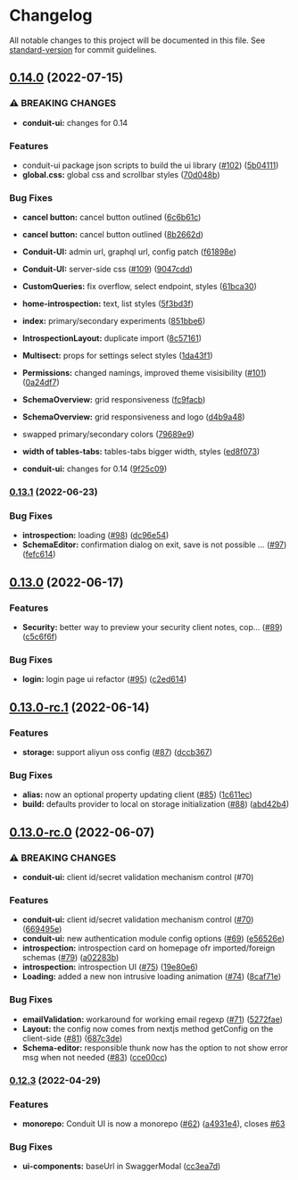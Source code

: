 # Changelog

All notable changes to this project will be documented in this file. See [standard-version](https://github.com/conventional-changelog/standard-version) for commit guidelines.

## [0.14.0](https://github.com/ConduitPlatform/Conduit-UI/compare/v0.13.1...v0.14.0) (2022-07-15)


### ⚠ BREAKING CHANGES

* **conduit-ui:** changes for 0.14

### Features

* conduit-ui package json scripts to build the ui library ([#102](https://github.com/ConduitPlatform/Conduit-UI/issues/102)) ([5b04111](https://github.com/ConduitPlatform/Conduit-UI/commit/5b04111b6e335a927279e728c3ee2410f723e81b))
* **global.css:** global css and scrollbar styles ([70d048b](https://github.com/ConduitPlatform/Conduit-UI/commit/70d048b3252e303e1303968503eeb6a3fa4e75ea))


### Bug Fixes

* **cancel button:** cancel button outlined ([6c6b61c](https://github.com/ConduitPlatform/Conduit-UI/commit/6c6b61ca4cb1a4aaea0e60f671a37638868f9f9c))
* **cancel button:** cancel button outlined ([8b2662d](https://github.com/ConduitPlatform/Conduit-UI/commit/8b2662d79b99395fa67ee114894dedef6334130e))
* **Conduit-UI:** admin url, graphql url, config patch ([f61898e](https://github.com/ConduitPlatform/Conduit-UI/commit/f61898e6b2dfd36a6321c8887d60a5f57a3a1876))
* **Conduit-UI:** server-side css ([#109](https://github.com/ConduitPlatform/Conduit-UI/issues/109)) ([9047cdd](https://github.com/ConduitPlatform/Conduit-UI/commit/9047cdd766a0847516ba54cebf5dc433719ecf7b))
* **CustomQueries:** fix overflow, select endpoint, styles ([61bca30](https://github.com/ConduitPlatform/Conduit-UI/commit/61bca306b94d654ddd269f2533f28d9ce0aacaf9))
* **home-introspection:** text, list styles ([5f3bd3f](https://github.com/ConduitPlatform/Conduit-UI/commit/5f3bd3f470a7b99caa9f1126024e0e7b15c2536d))
* **index:** primary/secondary experiments ([851bbe6](https://github.com/ConduitPlatform/Conduit-UI/commit/851bbe63795186b27996a99736469134a60228c0))
* **IntrospectionLayout:** duplicate import ([8c57161](https://github.com/ConduitPlatform/Conduit-UI/commit/8c571614031a3f4528ee049061bb6d835e31fcc1))
* **Multisect:** props for settings select styles ([1da43f1](https://github.com/ConduitPlatform/Conduit-UI/commit/1da43f1ddb1426dd29e7d08b79e35190f8559110))
* **Permissions:** changed namings, improved theme visisibility ([#101](https://github.com/ConduitPlatform/Conduit-UI/issues/101)) ([0a24df7](https://github.com/ConduitPlatform/Conduit-UI/commit/0a24df7ab35c7592929334f0035b6a071b01e0c1))
* **SchemaOverview:** grid responsiveness ([fc9facb](https://github.com/ConduitPlatform/Conduit-UI/commit/fc9facbd82dcb7368ad5e7369797ab7527a9948d))
* **SchemaOverview:** grid responsiveness and logo ([d4b9a48](https://github.com/ConduitPlatform/Conduit-UI/commit/d4b9a48896fef5fc4783ea8a3091d9dceae56b04))
* swapped primary/secondary colors ([79689e9](https://github.com/ConduitPlatform/Conduit-UI/commit/79689e9aa5498d5f0afeb2012301d722523c8cf3))
* **width of tables-tabs:** tables-tabs bigger width, styles ([ed8f073](https://github.com/ConduitPlatform/Conduit-UI/commit/ed8f0734acae88fe3364e43663f0b01ddc8f60ce))


* **conduit-ui:** changes for 0.14 ([9f25c09](https://github.com/ConduitPlatform/Conduit-UI/commit/9f25c096a4b0fdaf28ce24669eafc05725d77738))

### [0.13.1](https://github.com/ConduitPlatform/Conduit-UI/compare/v0.13.0...v0.13.1) (2022-06-23)


### Bug Fixes

* **introspection:** loading ([#98](https://github.com/ConduitPlatform/Conduit-UI/issues/98)) ([dc96e54](https://github.com/ConduitPlatform/Conduit-UI/commit/dc96e547b4a245ca3857e9f4970a10a4f8d25050))
* **SchemaEditor:** confirmation dialog on exit, save is not possible … ([#97](https://github.com/ConduitPlatform/Conduit-UI/issues/97)) ([fefc614](https://github.com/ConduitPlatform/Conduit-UI/commit/fefc614983cf9af4b03324662e5abb99ba583371))

## [0.13.0](https://github.com/ConduitPlatform/Conduit-UI/compare/v0.13.0-rc.1...v0.13.0) (2022-06-17)


### Features

* **Security:** better way to preview your security client notes, cop… ([#89](https://github.com/ConduitPlatform/Conduit-UI/issues/89)) ([c5c6f6f](https://github.com/ConduitPlatform/Conduit-UI/commit/c5c6f6fb9c44b86b4788ab6388184876d094e395))


### Bug Fixes

* **login:** login page ui refactor ([#95](https://github.com/ConduitPlatform/Conduit-UI/issues/95)) ([c2ed614](https://github.com/ConduitPlatform/Conduit-UI/commit/c2ed6147a506e49f107cb4035045d07bff015ca2))

## [0.13.0-rc.1](https://github.com/ConduitPlatform/Conduit-UI/compare/v0.13.0-rc.0...v0.13.0-rc.1) (2022-06-14)


### Features

* **storage:** support aliyun oss config ([#87](https://github.com/ConduitPlatform/Conduit-UI/issues/87)) ([dccb367](https://github.com/ConduitPlatform/Conduit-UI/commit/dccb367ec0293537165d968142468a88a9910d9a))


### Bug Fixes

* **alias:** now an optional property updating client ([#85](https://github.com/ConduitPlatform/Conduit-UI/issues/85)) ([1c611ec](https://github.com/ConduitPlatform/Conduit-UI/commit/1c611ecacf6f847de8859c494b670dfe6a9f8d9f))
* **build:** defaults provider to local on  storage initialization ([#88](https://github.com/ConduitPlatform/Conduit-UI/issues/88)) ([abd42b4](https://github.com/ConduitPlatform/Conduit-UI/commit/abd42b48334255080e8ebc115ef4b4a343355fc8))

## [0.13.0-rc.0](https://github.com/ConduitPlatform/Conduit-UI/compare/v0.12.3...v0.13.0-rc.0) (2022-06-07)


### ⚠ BREAKING CHANGES

* **conduit-ui:** client id/secret validation mechanism control (#70)

### Features

* **conduit-ui:** client id/secret validation mechanism control ([#70](https://github.com/ConduitPlatform/Conduit-UI/issues/70)) ([669495e](https://github.com/ConduitPlatform/Conduit-UI/commit/669495ee35324566a533bd62ef03a22ef1df463e))
* **conduit-ui:** new authentication module config options ([#69](https://github.com/ConduitPlatform/Conduit-UI/issues/69)) ([e56526e](https://github.com/ConduitPlatform/Conduit-UI/commit/e56526e72466920b7f2ff06a1879c6ceb2306479))
* **introspection:** introspection card on homepage ofr imported/foreign schemas ([#79](https://github.com/ConduitPlatform/Conduit-UI/issues/79)) ([a02283b](https://github.com/ConduitPlatform/Conduit-UI/commit/a02283bbea29739f4959c02c4b4575f86686054e))
* **introspection:** introspection UI ([#75](https://github.com/ConduitPlatform/Conduit-UI/issues/75)) ([19e80e6](https://github.com/ConduitPlatform/Conduit-UI/commit/19e80e68d974624caf2b35ae73f3f6b03943178c))
* **Loading:** added a new non intrusive loading animation ([#74](https://github.com/ConduitPlatform/Conduit-UI/issues/74)) ([8caf71e](https://github.com/ConduitPlatform/Conduit-UI/commit/8caf71e6f5ad529458567dc3735089beb3bef9fa))


### Bug Fixes

* **emailValidation:** workaround for working email regexp ([#71](https://github.com/ConduitPlatform/Conduit-UI/issues/71)) ([5272fae](https://github.com/ConduitPlatform/Conduit-UI/commit/5272fae029a23048b7fabd411888aa2bb40d0988))
* **Layout:** the config now comes from nextjs method getConfig on the client-side ([#81](https://github.com/ConduitPlatform/Conduit-UI/issues/81)) ([687c3de](https://github.com/ConduitPlatform/Conduit-UI/commit/687c3def35d80bdf1a10a7ec9f92d3aa24f812ef))
* **Schema-editor:** responsible thunk now has the option to not show error msg when not needed ([#83](https://github.com/ConduitPlatform/Conduit-UI/issues/83)) ([cce00cc](https://github.com/ConduitPlatform/Conduit-UI/commit/cce00cc375325e84ef05fc0ec283fcab8be3eff9))

### [0.12.3](https://github.com/ConduitPlatform/Conduit-UI/compare/v0.12.2...v0.12.3) (2022-04-29)


### Features

* **monorepo:** Conduit UI is now a monorepo ([#62](https://github.com/ConduitPlatform/Conduit-UI/issues/62)) ([a4931e4](https://github.com/ConduitPlatform/Conduit-UI/commit/a4931e450fbed2ab225e6ca2f3764b027364b4d8)), closes [#63](https://github.com/ConduitPlatform/Conduit-UI/issues/63)


### Bug Fixes

* **ui-components:** baseUrl in SwaggerModal ([cc3ea7d](https://github.com/ConduitPlatform/Conduit-UI/commit/cc3ea7df8c4fe665c73b4bd4dbc00607db05487b))
